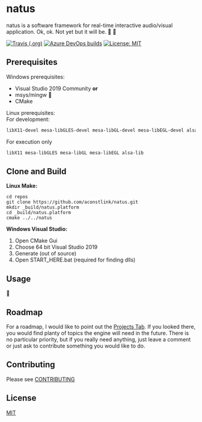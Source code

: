 # natus 

natus is a software framework for real-time interactive audio/visual application. Ok, ok. Not yet but it will be. :art: :construction:

[![Travis (.org)](https://img.shields.io/travis/aconstlink/natus?label=Travis%40master)](https://travis-ci.org/github/aconstlink/natus/builds)
[![Azure DevOps builds](https://img.shields.io/azure-devops/build/aconstlink/cfc6b414-d551-4b4f-8dd7-ef0788dc1680/1?label=Azure%40master)](https://dev.azure.com/aconstlink/natus/_build?definitionId=1)
[![License: MIT](https://img.shields.io/badge/License-MIT-yellow.svg)](https://opensource.org/licenses/MIT)

## Prerequisites

Windows prerequisites:  
 - Visual Studio 2019 Community **or**
 - msys/mingw :construction:
 - CMake


Linux prerequisites:  
For development:
```bash
libX11-devel mesa-libGLES-devel mesa-libGL-devel mesa-libEGL-devel alsa-lib-devel make cmake gcc gcc-c++
```

For execution only
```bash
libX11 mesa-libGLES mesa-libGL mesa-libEGL alsa-lib
```
## Clone and Build

**Linux Make:**  
```
cd repos
git clone https://github.com/aconstlink/natus.git
mkdir _build/natus.platform
cd _build/natus.platform
cmake ../../natus
```

**Windows Visual Studio:**  
1. Open CMake Gui
2. Choose 64 bit Visual Studio 2019
3. Generate (out of source)
4. Open START_HERE.bat (required for finding dlls)

## Usage  
:construction:

## Roadmap
For a roadmap, I would like to point out the [Projects Tab](https://github.com/aconstlink/natus/projects). If you looked there, you would find planty of topics the engine will need in the future. There is no particular priority, but if you really need anything, just leave a comment or just ask to contribute something you would like to do.

## Contributing  
Please see [CONTRIBUTING](CONTRIBUTING.md)

## License
[MIT](https://choosealicense.com/licenses/mit/)
